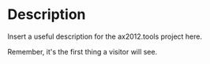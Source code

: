 ﻿# Description

Insert a useful description for the ax2012.tools project here.

Remember, it's the first thing a visitor will see.